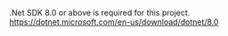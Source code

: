 .Net SDK 8.0 or above is required for this project.
https://dotnet.microsoft.com/en-us/download/dotnet/8.0
